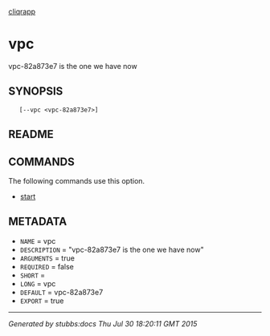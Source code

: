 [cliqrapp](../../index.html)

# vpc

vpc-82a873e7 is the one we have now

## SYNOPSIS

       [--vpc <vpc-82a873e7>]

## README



## COMMANDS

The following commands use this option.

* [start](../../commands/start/index.html)

## METADATA

* `NAME` = vpc
* `DESCRIPTION` = "vpc-82a873e7 is the one we have now"
* `ARGUMENTS` = true
* `REQUIRED` = false
* `SHORT` = 
* `LONG` = vpc
* `DEFAULT` = vpc-82a873e7
* `EXPORT` = true

----

*Generated by stubbs:docs Thu Jul 30 18:20:11 GMT 2015*

